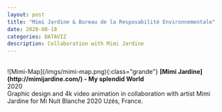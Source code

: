 ```yaml
---
layout: post
title: "Mimi Jardine & Bureau de la Resposabilité Environnementale"
date: 2020-08-18
categories: DATAVIZ
description: Collaboration with Mimi Jardine
---
```

<br>
![Mimi-Map](/imgs/mimi-map.png){:class="grande"}
<b>[Mimi Jardine](http://mimijardine.com/) - My splendid World</b>
<br>
2020
<br>
Graphic design and 4k video animation in collaboration with artist Mimi Jardine for Mi Nuit Blanche 2020 Uzés, France.